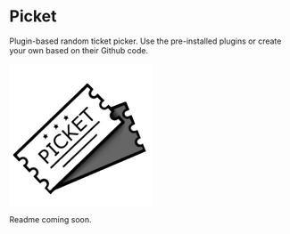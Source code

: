 # Picket
Plugin-based random ticket picker.
Use the pre-installed plugins or create your own based on their Github code.

![Icon](https://github.com/cloudd901/Picket/blob/master/Picket/picket.png)

Readme coming soon.
